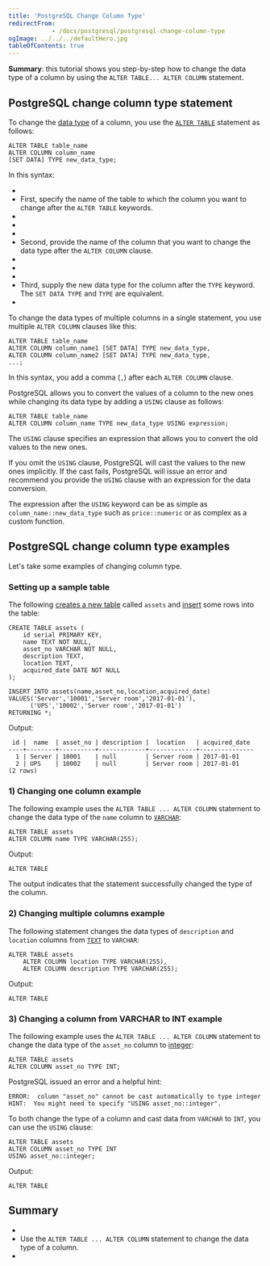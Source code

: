 ```yaml
---
title: 'PostgreSQL Change Column Type'
redirectFrom: 
            - /docs/postgresql/postgresql-change-column-type
ogImage: ../../../defaultHero.jpg
tableOfContents: true
---
```



**Summary**: this tutorial shows you step-by-step how to change the data type of a column by using the `ALTER TABLE... ALTER COLUMN` statement.





## PostgreSQL change column type statement





To change the [data type](/docs/postgresql/postgresql-time/) of a column, you use the [`ALTER TABLE`](https://www.postgresqltutorial.com/postgresql-tutorial/postgresql-alter-table) statement as follows:





```
ALTER TABLE table_name
ALTER COLUMN column_name
[SET DATA] TYPE new_data_type;
```





In this syntax:





- 
- First, specify the name of the table to which the column you want to change after the `ALTER TABLE` keywords.
- 
-
- 
- Second, provide the name of the column that you want to change the data type after the `ALTER COLUMN` clause.
- 
-
- 
- Third, supply the new data type for the column after the `TYPE` keyword. The `SET DATA TYPE` and `TYPE` are equivalent.
- 





To change the data types of multiple columns in a single statement, you use multiple `ALTER COLUMN` clauses like this:





```
ALTER TABLE table_name
ALTER COLUMN column_name1 [SET DATA] TYPE new_data_type,
ALTER COLUMN column_name2 [SET DATA] TYPE new_data_type,
...;
```





In this syntax, you add a comma (`,`) after each `ALTER COLUMN` clause.





PostgreSQL allows you to convert the values of a column to the new ones while changing its data type by adding a `USING` clause as follows:





```
ALTER TABLE table_name
ALTER COLUMN column_name TYPE new_data_type USING expression;
```





The `USING` clause specifies an expression that allows you to convert the old values to the new ones.





If you omit the `USING` clause, PostgreSQL will cast the values to the new ones implicitly. If the cast fails, PostgreSQL will issue an error and recommend you provide the `USING` clause with an expression for the data conversion.





The expression after the `USING` keyword can be as simple as `column_name::new_data_type` such as `price::numeric` or as complex as a custom function.





## PostgreSQL change column type examples





Let's take some examples of changing column type.





### Setting up a sample table





The following [creates a new table](/docs/postgresql/postgresql-create-table/) called `assets` and [insert](https://www.postgresqltutorial.com/postgresql-tutorial/postgresql-insert) some rows into the table:





```
CREATE TABLE assets (
    id serial PRIMARY KEY,
    name TEXT NOT NULL,
    asset_no VARCHAR NOT NULL,
    description TEXT,
    location TEXT,
    acquired_date DATE NOT NULL
);

INSERT INTO assets(name,asset_no,location,acquired_date)
VALUES('Server','10001','Server room','2017-01-01'),
      ('UPS','10002','Server room','2017-01-01')
RETURNING *;
```





Output:





```
 id |  name  | asset_no | description |  location   | acquired_date
----+--------+----------+-------------+-------------+---------------
  1 | Server | 10001    | null        | Server room | 2017-01-01
  2 | UPS    | 10002    | null        | Server room | 2017-01-01
(2 rows)
```





### 1) Changing one column example





The following example uses the `ALTER TABLE ... ALTER COLUMN` statement to change the data type of the `name` column to [`VARCHAR`](/docs/postgresql/postgresql-char-varchar-text):





```
ALTER TABLE assets
ALTER COLUMN name TYPE VARCHAR(255);
```





Output:





```
ALTER TABLE
```





The output indicates that the statement successfully changed the type of the column.





### 2) Changing multiple columns example





The following statement changes the data types of `description` and `location` columns from [`TEXT`](/docs/postgresql/postgresql-char-varchar-text) to `VARCHAR`:





```
ALTER TABLE assets
    ALTER COLUMN location TYPE VARCHAR(255),
    ALTER COLUMN description TYPE VARCHAR(255);
```





Output:





```
ALTER TABLE
```





### 3) Changing a column from VARCHAR to INT example





The following example uses the `ALTER TABLE ... ALTER COLUMN` statement to change the data type of the `asset_no` column to [integer](/docs/postgresql/postgresql-integer):





```
ALTER TABLE assets
ALTER COLUMN asset_no TYPE INT;
```





PostgreSQL issued an error and a helpful hint:





```
ERROR:  column "asset_no" cannot be cast automatically to type integer
HINT:  You might need to specify "USING asset_no::integer".
```





To both change the type of a column and cast data from `VARCHAR` to `INT`, you can use the `USING` clause:





```
ALTER TABLE assets
ALTER COLUMN asset_no TYPE INT
USING asset_no::integer;
```





Output:





```
ALTER TABLE
```





## Summary





- 
- Use the `ALTER TABLE ... ALTER COLUMN` statement to change the data type of a column.
- 



